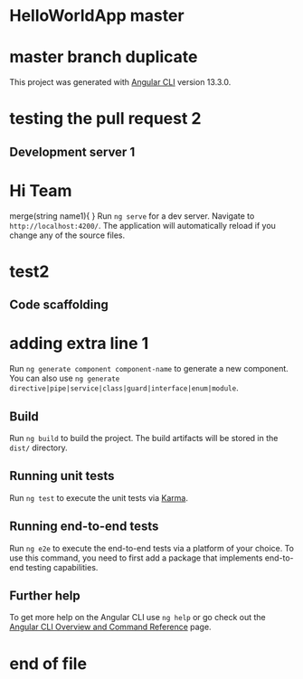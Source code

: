 # HelloWorldApp master
# master branch duplicate
This project was generated with [Angular CLI](https://github.com/angular/angular-cli) version 13.3.0.
# testing the pull request 2
## Development server 1
# Hi Team
merge(string name1){ }
Run `ng serve` for a dev server. Navigate to `http://localhost:4200/`. The application will automatically reload if you change any of the source files.
# test2
## Code scaffolding
# adding extra line 1
Run `ng generate component component-name` to generate a new component. You can also use `ng generate directive|pipe|service|class|guard|interface|enum|module`.

## Build

Run `ng build` to build the project. The build artifacts will be stored in the `dist/` directory.

## Running unit tests

Run `ng test` to execute the unit tests via [Karma](https://karma-runner.github.io).

## Running end-to-end tests

Run `ng e2e` to execute the end-to-end tests via a platform of your choice. To use this command, you need to first add a package that implements end-to-end testing capabilities.

## Further help

To get more help on the Angular CLI use `ng help` or go check out the [Angular CLI Overview and Command Reference](https://angular.io/cli) page.
# end of file
